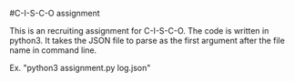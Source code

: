 #C-I-S-C-O assignment

This is an recruiting assignment for C-I-S-C-O.
The code is written in python3. It takes the JSON file to parse as the first argument after the file name in command line.

Ex. "python3 assignment.py log.json"
